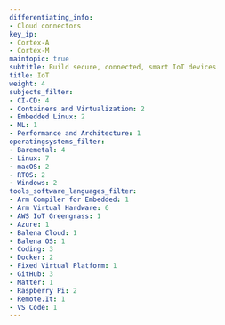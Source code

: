 ```yaml
---
differentiating_info:
- Cloud connectors
key_ip:
- Cortex-A
- Cortex-M
maintopic: true
subtitle: Build secure, connected, smart IoT devices
title: IoT
weight: 4
subjects_filter:
- CI-CD: 4
- Containers and Virtualization: 2
- Embedded Linux: 2
- ML: 1
- Performance and Architecture: 1
operatingsystems_filter:
- Baremetal: 4
- Linux: 7
- macOS: 2
- RTOS: 2
- Windows: 2
tools_software_languages_filter:
- Arm Compiler for Embedded: 1
- Arm Virtual Hardware: 6
- AWS IoT Greengrass: 1
- Azure: 1
- Balena Cloud: 1
- Balena OS: 1
- Coding: 3
- Docker: 2
- Fixed Virtual Platform: 1
- GitHub: 3
- Matter: 1
- Raspberry Pi: 2
- Remote.It: 1
- VS Code: 1
---
```

